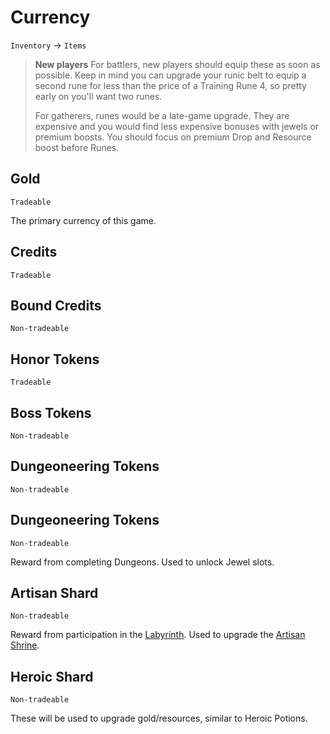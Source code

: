 # Currency

`Inventory` &rarr; `Items`

> **New players** For battlers, new players should equip these as soon as possible. Keep in mind you can upgrade your runic belt to equip a second rune for less than the price of a Training Rune 4, so pretty early on you'll want two runes.
>
> For gatherers, runes would be a late-game upgrade. They are expensive and you would find less expensive bonuses with jewels or premium boosts. You should focus on premium Drop and Resource boost before Runes.

## Gold

`Tradeable`

The primary currency of this game. 

## Credits

`Tradeable`

## Bound Credits

`Non-tradeable`

## Honor Tokens

`Tradeable`

## Boss Tokens

`Non-tradeable`

## Dungeoneering Tokens

`Non-tradeable`

## Dungeoneering Tokens

`Non-tradeable`

Reward from completing Dungeons. Used to unlock Jewel slots.

## Artisan Shard

`Non-tradeable`

Reward from participation in the [Labyrinth](#). Used to upgrade the [Artisan Shrine](#).

## Heroic Shard

`Non-tradeable`

These will be used to upgrade gold/resources, similar to Heroic Potions.